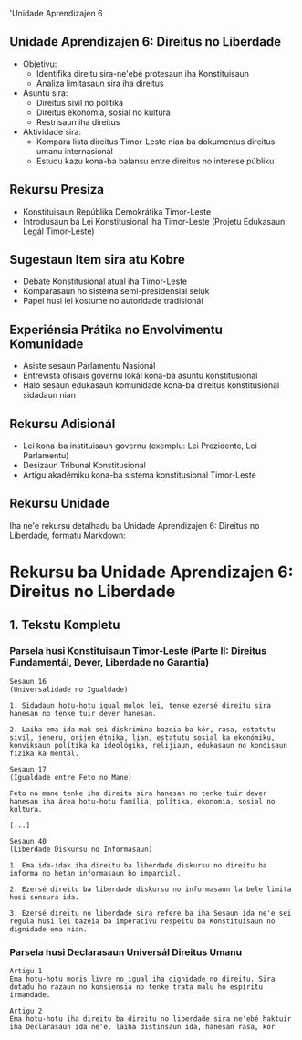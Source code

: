 'Unidade Aprendizajen 6

## Unidade Aprendizajen 6: Direitus no Liberdade
- Objetivu:
  * Identifika direitu sira-ne'ebé protesaun iha Konstituisaun
  * Analiza limitasaun sira iha direitus
- Asuntu sira:
  * Direitus sivil no polítika
  * Direitus ekonomia, sosial no kultura
  * Restrisaun iha direitus
- Aktividade sira:
  * Kompara lista direitus Timor-Leste nian ba dokumentus direitus umanu internasionál
  * Estudu kazu kona-ba balansu entre direitus no interese públiku

## Rekursu Presiza
- Konstituisaun Repúblika Demokrátika Timor-Leste
- Introdusaun ba Lei Konstitusional iha Timor-Leste (Projetu Edukasaun Legál Timor-Leste)

## Sugestaun Item sira atu Kobre
- Debate Konstitusional atual iha Timor-Leste
- Komparasaun ho sistema semi-presidensial seluk
- Papel husi lei kostume no autoridade tradisionál

## Experiénsia Prátika no Envolvimentu Komunidade
- Asiste sesaun Parlamentu Nasionál
- Entrevista ofisiais governu lokál kona-ba asuntu konstitusional
- Halo sesaun edukasaun komunidade kona-ba direitus konstitusional sidadaun nian

## Rekursu Adisionál
- Lei kona-ba instituisaun governu (exemplu: Lei Prezidente, Lei Parlamentu)
- Desizaun Tribunal Konstitusional 
- Artigu akadémiku kona-ba sistema konstitusional Timor-Leste

## Rekursu Unidade

Iha ne'e rekursu detalhadu ba Unidade Aprendizajen 6: Direitus no Liberdade, formatu Markdown:

# Rekursu ba Unidade Aprendizajen 6: Direitus no Liberdade

## 1. Tekstu Kompletu

### Parsela husi Konstituisaun Timor-Leste (Parte II: Direitus Fundamentál, Dever, Liberdade no Garantia)

```
Sesaun 16
(Universalidade no Igualdade)

1. Sidadaun hotu-hotu igual molok lei, tenke ezersé direitu sira hanesan no tenke tuir dever hanesan.

2. Laiha ema ida mak sei diskrimina bazeia ba kór, rasa, estatutu sivil, jeneru, orijen étnika, lian, estatutu sosial ka ekonómiku, konviksaun polítika ka ideológika, relijiaun, edukasaun no kondisaun fízika ka mentál.

Sesaun 17
(Igualdade entre Feto no Mane)

Feto no mane tenke iha direitu sira hanesan no tenke tuir dever hanesan iha área hotu-hotu família, polítika, ekonomia, sosial no kultura.

[...]

Sesaun 40
(Liberdade Diskursu no Informasaun)

1. Ema ida-idak iha direitu ba liberdade diskursu no direitu ba informa no hetan informasaun ho imparcial.

2. Ezersé direitu ba liberdade diskursu no informasaun la bele limita husi sensura ida.

3. Ezersé direitu no liberdade sira refere ba iha Sesaun ida ne'e sei regula husi lei bazeia ba imperativu respeitu ba Konstituisaun no dignidade ema nian.
```

### Parsela husi Declarasaun Universál Direitus Umanu

```
Artigu 1
Ema hotu-hotu moris livre no igual iha dignidade no direitu. Sira dotadu ho razaun no konsiensia no tenke trata malu ho espíritu irmandade.

Artigu 2
Ema hotu-hotu iha direitu ba direitu no liberdade sira ne'ebé haktuir iha Declarasaun ida ne'e, laiha distinsaun ida, hanesan rasa, kór